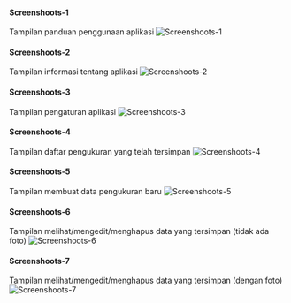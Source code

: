 #### Screenshoots-1
Tampilan panduan penggunaan aplikasi
![Screenshoots-1](Screenshoots-1.jpg)



#### Screenshoots-2
Tampilan informasi tentang aplikasi
![Screenshoots-2](Screenshoots-2.jpg)



#### Screenshoots-3
Tampilan pengaturan aplikasi
![Screenshoots-3](Screenshoots-3.jpg)



#### Screenshoots-4
Tampilan daftar pengukuran yang telah tersimpan
![Screenshoots-4](Screenshoots-4.jpg)



#### Screenshoots-5
Tampilan membuat data pengukuran baru
![Screenshoots-5](Screenshoots-5.jpg)



#### Screenshoots-6
Tampilan melihat/mengedit/menghapus data yang tersimpan (tidak ada foto)
![Screenshoots-6](Screenshoots-6.jpg)



#### Screenshoots-7
Tampilan melihat/mengedit/menghapus data yang tersimpan (dengan foto)
![Screenshoots-7](Screenshoots-7.jpg)


